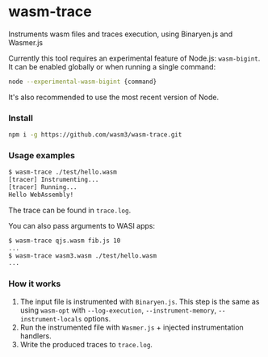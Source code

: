# wasm-trace
Instruments wasm files and traces execution, using Binaryen.js and Wasmer.js

Currently this tool requires an experimental feature of Node.js: `wasm-bigint`.
It can be enabled globally or when running a single command:
```sh
node --experimental-wasm-bigint {command}
```
It's also recommended to use the most recent version of Node.

### Install

```sh
npm i -g https://github.com/wasm3/wasm-trace.git
```

### Usage examples

```sh
$ wasm-trace ./test/hello.wasm
[tracer] Instrumenting...
[tracer] Running...
Hello WebAssembly!
```
The trace can be found in `trace.log`.

You can also pass arguments to WASI apps:
```sh
$ wasm-trace qjs.wasm fib.js 10
...
$ wasm-trace wasm3.wasm ./test/hello.wasm
...
```

### How it works

1. The input file is instrumented with `Binaryen.js`.
   This step is the same as using `wasm-opt` with `--log-execution`, `--instrument-memory`, `--instrument-locals` options.
2. Run the instrumented file with `Wasmer.js` + injected instrumentation handlers.
3. Write the produced traces to `trace.log`.

